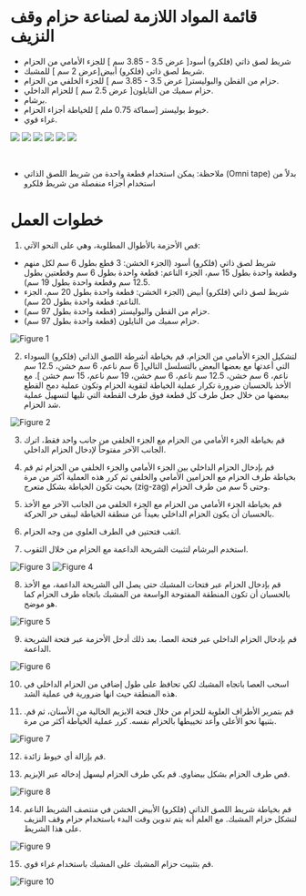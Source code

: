 # قائمة المواد اللازمة لصناعة حزام وقف النزيف
* ‏شريط لصق ذاتي (فلكرو) أسود[ عرض 3.5 - 3.85 سم ] للجزء الأمامي من الحزام
* ‏شريط لصق ذاتي (فلكرو) أبيض[عرض 2 سم ] للمشبك.
* ‏حزام من القطن والبوليستر[ عرض 3.5 - 3.85 سم ] للجزء الخلفي من الحزام.
* ‏حزام سميك من النايلون[ عرض 2.5 سم ] للحزام الداخلي.
* ‏برشام.
* ‏خيوط بوليستر [سماكة 0.75 ملم ] للخياطة أجزاء الحزام.
* ‏غراء قوي.

![](../assets/instructions/part1.jpg)
![](../assets/instructions/part2.jpg)
![](../assets/instructions/part3.jpg)
![](../assets/instructions/part4.jpg)
![](../assets/instructions/part5.jpg)
![](../assets/instructions/part6.jpg)

 
* ملاحظة: يمكن استخدام قطعة واحدة من شريط اللصق الذاتي (Omni tape) بدلاً من استخدام أجزاء منفصلة من شريط فلكرو

# ‏خطوات العمل
1. قص الأحزمة بالأطوال المطلوبة، وهي على النحو الآتي:
 * شريط لصق ذاتي (فلكرو) أسود (الجزء الخشن: 3 قطع بطول 6 سم لكل منهم وقطعة واحدة بطول 15 سم، الجزء الناعم: قطعة واحدة بطول 6 سم وقطعتين بطول 12.5 سم وقطعة واحدة بطول 19 سم).
 * شريط لصق ذاتي (فلكرو) أبيض (الجزء الخشن: قطعة واحدة بطول 20 سم، الجزء الناعم: قطعة واحدة بطول 20 سم).
 * حزام من القطن والبوليستر (قطعة واحدة بطول 97 سم).
 * حزام سميك من النايلون (قطعة واحدة بطول 97 سم).

![Figure 1](../assets/instructions/figure1.jpg)

2. لتشكيل الجزء الأمامي من الحزام، قم بخياطة أشرطة اللصق الذاتي (فلكرو) السوداء التي أعدتها مع بعضها البعض بالتسلسل التالي[ 6 سم ناعم، 6 سم خشن، 12.5 سم ناعم، 6 سم خشن، 12.5 سم ناعم، 6 سم خشن، 19 سم ناعم، 15 سم خشن ].
مع الأخذ بالحسبان ضرورة تكرار عملية الخياطة لتقوية الحزام وتكون عملية دمج القطع ببعضها من خلال جعل طرف كل قطعة فوق طرف القطعة التي تليها لتسهيل عملية شد الحزام.

![Figure 2](../assets/instructions/figure2.jpg)

3. قم بخياطة الجزء الأمامي من الحزام مع الجزء الخلفي من جانب واحد فقط، اترك الجانب الآخر مفتوحاً لإدخال الحزام الداخلي.

4. قم بإدخال الحزام الداخلي بين الجزء الأمامي والجزء الخلفي من الحزام ثم قم بخياطة طرف الحزام مع الحزامين الأمامي والخلفي ثم كرر هذه العملية أكثر من مرة بحيث تكون الخياطة بشكل متعرج (zig-zag) وحتى 5 سم من طرف الحزام.

5. قم بخياطة الجزء الأمامي من الحزام مع الجزء الخلفي من الجانب الآخر مع الأخذ بالحسبان أن يكون الحزام الداخلي بعيداً عن منطقة الخياطة ليبقى حر الحركة.

6. اثقب فتحتين في الطرف العلوي من وجه الحزام.

7.  استخدم البرشام لتثبيت الشريحة الداعمة مع الحزام من خلال الثقوب.

![Figure 3](../assets/instructions/figure3.jpg)
![Figure 4](../assets/instructions/figure4.jpg)

8.  قم بإدخال الحزام عبر فتحات المشبك حتى يصل الى الشريحة الداعمة، مع الأخذ بالحسبان أن تكون المنطقة المفتوحة الواسعة من المشبك باتجاه طرف الحزام كما هو موضح.

![Figure 5](../assets/instructions/figure5.jpg)

9. قم بإدخال الحزام الداخلي عبر فتحة العصا. بعد ذلك أدخل الأحزمة عبر فتحة الشريحة الداعمة.

![Figure 6](../assets/instructions/figure6.jpg)

10. اسحب العصا باتجاه المشبك لكي تحافظ على طول إضافي من الحزام الداخلي في هذه المنطقة حيث انها ضرورية في عملية الشد.

11. .قم بتمرير الأطراف العلوية للحزام من خلال فتحة الابزيم الخالية من الأسنان، ثم قم بثنيها نحو الأعلى وأعد تخييطها بالحزام نفسه. كرر عملية الخياطة أكثر من مرة.

![Figure 7](../assets/instructions/figure7.jpg)

12. قم بإزالة أي خيوط زائدة.

13. قص طرف الحزام بشكل بيضاوي. قم بكي طرف الحزام ليسهل إدخاله عبر الإبزيم.

![Figure 8](../assets/instructions/figure8.jpg)

14. قم بخياطة شريط اللصق الذاتي (فلكرو) الأبيض الخشن في منتصف الشريط الناعم لتشكل
حزام المشبك. مع العلم أنه يتم تدوين وقت البدء باستخدام حزام وقف النزيف على هذا الشريط.

![Figure 9](../assets/instructions/figure9.jpg)

15. قم بتثبيت حزام المشبك على المشبك باستخدام غراء قوي.

![Figure 10](../assets/instructions/figure10.jpg)
